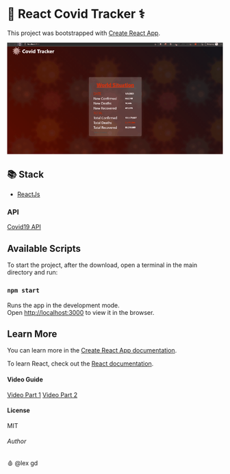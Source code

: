 # 🔴 React Covid Tracker ⚕️

This project was bootstrapped with [Create React App](https://github.com/facebook/create-react-app).

![Covid Tracker](/src/components/imgs/covidTracker.gif)

## 📚 Stack
* [ReactJs](https://reactjs.org/)

### API
[Covid19 API](https://covid19api.com/)
## Available Scripts

To start the project, after the download, open a terminal in the main directory and run:

### `npm start`

Runs the app in the development mode.\
Open [http://localhost:3000](http://localhost:3000) to view it in the browser.

## Learn More

You can learn more in the [Create React App documentation](https://facebook.github.io/create-react-app/docs/getting-started).

To learn React, check out the [React documentation](https://reactjs.org/).

#### Video Guide
[Video Part 1](https://youtu.be/dOsfHHzpEsQ)
[Video Part 2](https://youtu.be/0exFCJG0a5Y)

#### License
MIT

###### Author
🩸 @lex gd
